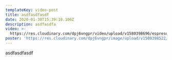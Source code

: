 ```yaml
---
templateKey: video-post
title: asdfasdfasdf
date: 2020-01-30T15:39:18.106Z
description: asdfasdfa
video: >-
  https://res.cloudinary.com/dpj6vngpr/video/upload/v1580398696/espreso0801_oerfle.mp4
poster: 'https://res.cloudinary.com/dpj6vngpr/image/upload/v1580398522/sample.jpg'
---
```

asdfasdfasdf
